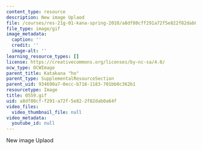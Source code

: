 ```yaml
---
content_type: resource
description: New image Uplaod
file: /courses/res-21g-01-kana-spring-2010/a8df80cff291a72f5e822f82dab0a64f_0559.gif
file_type: image/gif
image_metadata:
  caption: ''
  credit: ''
  image-alt: ''
learning_resource_types: []
license: https://creativecommons.org/licenses/by-nc-sa/4.0/
ocw_type: OCWImage
parent_title: Katakana "ho"
parent_type: SupplementalResourceSection
parent_uid: 934690a7-0ecc-b718-1183-701bb0c362b1
resourcetype: Image
title: 0559.gif
uid: a8df80cf-f291-a72f-5e82-2f82dab0a64f
video_files:
  video_thumbnail_file: null
video_metadata:
  youtube_id: null
---
```

New image Uplaod
